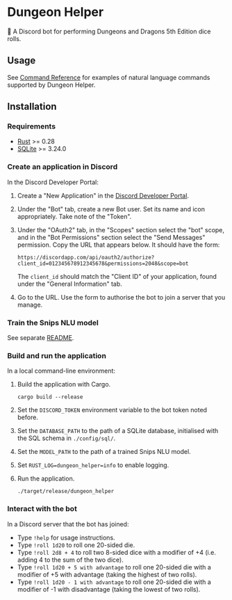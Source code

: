 # Dungeon Helper

🎲 A Discord bot for performing Dungeons and Dragons 5th Edition dice rolls.

## Usage

See [Command Reference](./COMMANDS.md) for examples of natural language commands supported by Dungeon Helper.

## Installation

### Requirements

- [Rust](https://www.rust-lang.org/) >= 0.28
- [SQLite](https://www.sqlite.org/) >= 3.24.0

### Create an application in Discord

In the Discord Developer Portal:

1.  Create a "New Application" in the [Discord Developer Portal](https://discordapp.com/developers/applications).
2.  Under the "Bot" tab, create a new Bot user. Set its name and icon appropriately. Take note of the "Token".
3.  Under the "OAuth2" tab, in the "Scopes" section select the "bot" scope, and in the "Bot Permissions" section select the "Send Messages" permission. Copy the URL that appears below. It should have the form:

    ```
    https://discordapp.com/api/oauth2/authorize?client_id=012345678912345678&permissions=2048&scope=bot
    ```

    The `client_id` should match the "Client ID" of your application, found under the "General Information" tab.
4.  Go to the URL. Use the form to authorise the bot to join a server that you manage.

### Train the Snips NLU model

See separate [README](./train/README.md).

### Build and run the application

In a local command-line environment:

1.  Build the application with Cargo.

    ```
    cargo build --release
    ```
2.  Set the `DISCORD_TOKEN` environment variable to the bot token noted before.
3.  Set the `DATABASE_PATH` to the path of a SQLite database, initialised with the SQL schema in `./config/sql/`.
4.  Set the `MODEL_PATH` to the path of a trained Snips NLU model.
5.  Set `RUST_LOG=dungeon_helper=info` to enable logging.
6.  Run the application.

    ```
    ./target/release/dungeon_helper
    ```

### Interact with the bot

In a Discord server that the bot has joined:

- Type `!help` for usage instructions.
- Type `!roll 1d20` to roll one 20-sided die.
- Type `!roll 2d8 + 4` to roll two 8-sided dice with a modifier of +4 (i.e. adding 4 to the sum of the two dice).
- Type `!roll 1d20 + 5 with advantage` to roll one 20-sided die with a modifier of +5 with advantage (taking the highest of two rolls).
- Type `!roll 1d20 - 1 with advantage` to roll one 20-sided die with a modifier of -1 with disadvantage (taking the lowest of two rolls).
